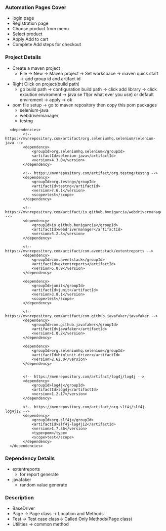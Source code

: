 ### Automation Pages Cover
- login page
- Registration page
- Choose product from menu
- Select product
- Apply Add to cart
- Complete Add steps for checkout 
 
### Project Details
- Create a maven project
  - File -> New -> Maven project -> Set workspace -> maven quick start -> add group id and artifact id
- Right Click on project(build path)
  - go build path -> configuration build path -> click add library -> click excution enviroment -> java se 11(or what ever you use) or default enviroment -> apply -> ok
- pom file setup -> go to maven repository then copy this pom packages
  - selenium-java
  - webdrivermanager
  - testng
```
  <dependencies>
        <!-- https://mvnrepository.com/artifact/org.seleniumhq.selenium/selenium-java -->
		<dependency>
			<groupId>org.seleniumhq.selenium</groupId>
			<artifactId>selenium-java</artifactId>
			<version>4.3.0</version>
		</dependency>

		<!-- https://mvnrepository.com/artifact/org.testng/testng -->
		<dependency>
			<groupId>org.testng</groupId>
			<artifactId>testng</artifactId>
			<version>7.6.1</version>
			<scope>test</scope>
		</dependency>

		<!-- https://mvnrepository.com/artifact/io.github.bonigarcia/webdrivermanager -->
		<dependency>
			<groupId>io.github.bonigarcia</groupId>
			<artifactId>webdrivermanager</artifactId>
			<version>5.2.3</version>
		</dependency>

		<!-- https://mvnrepository.com/artifact/com.aventstack/extentreports -->
		<dependency>
			<groupId>com.aventstack</groupId>
			<artifactId>extentreports</artifactId>
			<version>5.0.9</version>
		</dependency>

		<dependency>
			<groupId>junit</groupId>
			<artifactId>junit</artifactId>
			<version>3.8.1</version>
			<scope>test</scope>
		</dependency>

		<!-- https://mvnrepository.com/artifact/com.github.javafaker/javafaker -->
		<dependency>
			<groupId>com.github.javafaker</groupId>
			<artifactId>javafaker</artifactId>
			<version>1.0.2</version>
		</dependency>

		<dependency>
			<groupId>org.seleniumhq.selenium</groupId>
			<artifactId>htmlunit-driver</artifactId>
			<version>2.62.0</version>
		</dependency>


		<!-- https://mvnrepository.com/artifact/log4j/log4j -->
		<dependency>
			<groupId>log4j</groupId>
			<artifactId>log4j</artifactId>
			<version>1.2.17</version>
		</dependency>

		<!-- https://mvnrepository.com/artifact/org.slf4j/slf4j-log4j12 -->
		<dependency>
			<groupId>org.slf4j</groupId>
			<artifactId>slf4j-log4j12</artifactId>
			<version>1.7.36</version>
			<type>pom</type>
			<scope>test</scope>
		</dependency>
  </dependencies>
```
### Dependency Details
- extentreports
  - for report generate
- javafaker
  - random value generate 

### Description

- BaseDriver
- Page -> Page class -> Location and Methods
- Test -> Test case class-> Called Only Methods(Page class)
- Utilities -> common method

  
 
